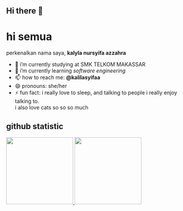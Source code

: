 ## Hi there 👋

# hi semua
perkenalkan nama saya, **kalyla nursyifa azzahra** </br>

- 🔭 i’m currently studying at SMK TELKOM MAKASSAR
- 🌱 i’m currently learning *software engineering*
- 📫 how to reach me: **@kalilasyifaa**
- 😄 pronouns: she/her
- ⚡ fun fact: i really love to sleep, and talking to people i really enjoy talking to. </br>
i also love cats so so so much

## github statistic

<p align="left">
<a href="https://github.com/kalilasyifazzahra">
  <img height="180em" src="https://github-readme-stats-eight-theta.vercel.app/api?username=kalilasyifazzahra&show_icons=true&theme=algolia&include_all_commits=true&count_private=true"/>
  <img height="180em" src="https://github-readme-stats-eight-theta.vercel.app/api/top-langs/?username=kalilasyifazzahra&layout=compact&theme=algolia"/>
</a>
</p>


